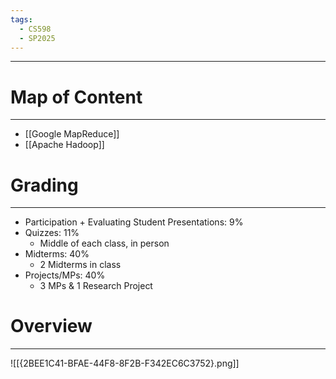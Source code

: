 ```yaml
---
tags:
  - CS598
  - SP2025
---
```

---
# Map of Content
---
- [[Google MapReduce]]
- [[Apache Hadoop]]
# Grading
---
- Participation + Evaluating Student Presentations: 9%
- Quizzes: 11%
	- Middle of each class, in person
- Midterms: 40%
	- 2 Midterms in class
- Projects/MPs: 40%
	- 3 MPs & 1 Research Project 
# Overview
---
![[{2BEE1C41-BFAE-44F8-8F2B-F342EC6C3752}.png]]
